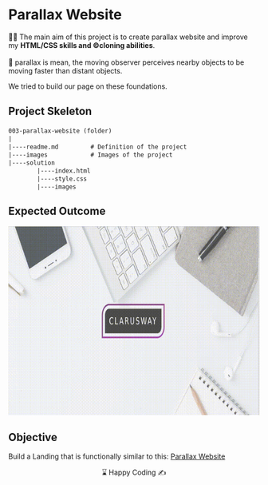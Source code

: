 # Parallax Website 

👨‍💻 The main aim of this project is to create parallax website and improve my <b>HTML/CSS skills and ©️cloning abilities</b>.
<br><br>
🎯 parallax is mean, the moving observer perceives nearby objects to be moving faster than distant objects.

We tried to build our page on these foundations.

## Project Skeleton 

```
003-parallax-website (folder)
|
|----readme.md         # Definition of the project        
|----images            # Images of the project  
|----solution
        |----index.html  
        |----style.css   
        |----images
```

## Expected Outcome

![Project 003 Snapshot](Project_003_.gif)

## Objective

Build a Landing that is functionally similar to this: [Parallax Website]([https://haliboss.github.io/parallax/])


<center> ⌛ Happy Coding  ✍ </center>
